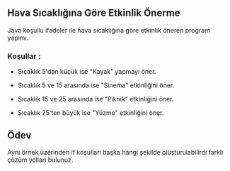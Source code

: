 ## Hava Sıcaklığına Göre Etkinlik Önerme


Java koşullu ifadeler ile hava sıcaklığına göre etkinlik öneren program yapımı.



### Koşullar :



* Sıcaklık 5'dan küçük ise "Kayak" yapmayı öner.


* Sıcaklık 5 ve 15 arasında ise "Sinema" etkinliğini öner.


* Sıcaklık 15 ve 25 arasında ise "Piknik" etkinliğini öner.


* Sıcaklık 25'ten büyük ise "Yüzme" etkinliğini öner.


## Ödev


Aynı örnek üzerinden if koşulları başka hangi şekilde oluşturulabilirdi farklı çözüm yolları bulunuz.

